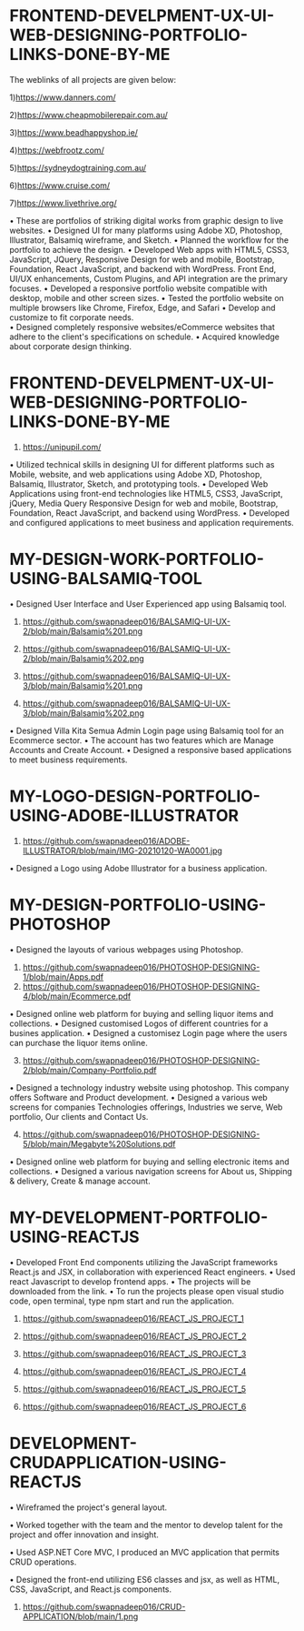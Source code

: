# FRONTEND-DEVELPMENT-UX-UI-WEB-DESIGNING-PORTFOLIO-LINKS-DONE-BY-ME

The weblinks of all projects are given below:

1)https://www.danners.com/

2)https://www.cheapmobilerepair.com.au/

3)https://www.beadhappyshop.ie/

4)https://webfrootz.com/

5)https://sydneydogtraining.com.au/

6)https://www.cruise.com/

7)https://www.livethrive.org/

• These are portfolios of striking digital works from graphic design to live websites.
• Designed UI for many platforms using Adobe XD, Photoshop, Illustrator, Balsamiq wireframe, and Sketch.
• Planned the workflow for the portfolio to achieve the design.
• Developed Web apps with HTML5, CSS3, JavaScript, JQuery, Responsive Design for web and mobile, Bootstrap, Foundation, React JavaScript, and backend with WordPress. Front End, UI/UX enhancements, Custom Plugins, and API integration are the primary focuses.
• Developed a responsive portfolio website compatible with desktop, mobile and other screen sizes. 
• Tested the portfolio website on multiple browsers like Chrome, Firefox, Edge, and Safari
• Develop and customize to fit corporate needs.   
• Designed completely responsive websites/eCommerce websites that adhere to the client's specifications on schedule. 
• Acquired knowledge about corporate design thinking.


# FRONTEND-DEVELPMENT-UX-UI-WEB-DESIGNING-PORTFOLIO-LINKS-DONE-BY-ME

1) https://unipupil.com/

• Utilized technical skills in designing UI for different platforms such as Mobile, website, and web applications using Adobe XD, Photoshop, Balsamiq, Illustrator, Sketch, and prototyping tools. 
• Developed Web Applications using front-end technologies like HTML5, CSS3, JavaScript, jQuery, Media Query Responsive Design for web and mobile, Bootstrap, Foundation, React JavaScript, and backend using WordPress. 
• Developed and configured applications to meet business and application requirements.


# MY-DESIGN-WORK-PORTFOLIO-USING-BALSAMIQ-TOOL

• Designed User Interface and User Experienced app using Balsamiq tool.

1) https://github.com/swapnadeep016/BALSAMIQ-UI-UX-2/blob/main/Balsamiq%201.png

2) https://github.com/swapnadeep016/BALSAMIQ-UI-UX-2/blob/main/Balsamiq%202.png

3) https://github.com/swapnadeep016/BALSAMIQ-UI-UX-3/blob/main/Balsamiq%201.png

4) https://github.com/swapnadeep016/BALSAMIQ-UI-UX-3/blob/main/Balsamiq%202.png

• Designed Villa Kita Semua Admin Login page using Balsamiq tool for an Ecommerce sector.
• The account has two features which are Manage Accounts and Create Account.
• Designed a responsive based applications to meet business requirements.

# MY-LOGO-DESIGN-PORTFOLIO-USING-ADOBE-ILLUSTRATOR

1) https://github.com/swapnadeep016/ADOBE-ILLUSTRATOR/blob/main/IMG-20210120-WA0001.jpg

• Designed a Logo using Adobe Illustrator for a business application.

# MY-DESIGN-PORTFOLIO-USING-PHOTOSHOP

• Designed the layouts of various webpages using Photoshop.

1) https://github.com/swapnadeep016/PHOTOSHOP-DESIGNING-1/blob/main/Apps.pdf
2) https://github.com/swapnadeep016/PHOTOSHOP-DESIGNING-4/blob/main/Ecommerce.pdf

• Designed online web platform for buying and selling liquor items and collections.
• Designed customised Logos of different countries for a busines application.
• Designed a customisez Login page where the users can purchase the liquor items online.

3) https://github.com/swapnadeep016/PHOTOSHOP-DESIGNING-2/blob/main/Company-Portfolio.pdf

• Designed a technology industry website using photoshop. This company offers Software and Product development.
• Designed a various web screens for companies Technologies offerings, Industries we serve, Web portfolio, Our clients and Contact Us.

4) https://github.com/swapnadeep016/PHOTOSHOP-DESIGNING-5/blob/main/Megabyte%20Solutions.pdf

• Designed online web platform for buying and selling electronic items and collections.
• Designed a various navigation screens for About us, Shipping & delivery, Create & manage account.

# MY-DEVELOPMENT-PORTFOLIO-USING-REACTJS

• Developed Front End components utilizing the JavaScript frameworks React.js and JSX, in collaboration with experienced React engineers. 
• Used react Javascript to develop frontend apps.
• The projects will be downloaded from the link.
• To run the projects please open visual studio code, open terminal, type npm start and run the application.

1) https://github.com/swapnadeep016/REACT_JS_PROJECT_1

2) https://github.com/swapnadeep016/REACT_JS_PROJECT_2

3) https://github.com/swapnadeep016/REACT_JS_PROJECT_3

4) https://github.com/swapnadeep016/REACT_JS_PROJECT_4

5) https://github.com/swapnadeep016/REACT_JS_PROJECT_5

6) https://github.com/swapnadeep016/REACT_JS_PROJECT_6

# DEVELOPMENT-CRUDAPPLICATION-USING-REACTJS

• Wireframed the project's general layout.

• Worked together with the team and the mentor to develop talent for the project and offer innovation and insight.

• Used ASP.NET Core MVC, I produced an MVC application that permits CRUD operations.

• Designed the front-end utilizing ES6 classes and jsx, as well as HTML, CSS, JavaScript, and React.js components. 

1) https://github.com/swapnadeep016/CRUD-APPLICATION/blob/main/1.png
